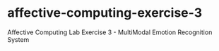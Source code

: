 # affective-computing-exercise-3
Affective Computing Lab Exercise 3 - MultiModal Emotion Recognition System
